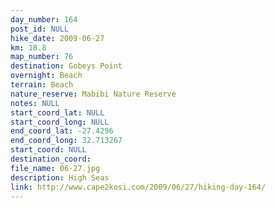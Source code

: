 ```yaml
---
day_number: 164
post_id: NULL
hike_date: 2009-06-27
km: 18.8
map_number: 76
destination: Gobeys Point 	
overnight: Beach
terrain: Beach
nature_reserve: Mabibi Nature Reserve
notes: NULL
start_coord_lat: NULL
start_coord_long: NULL
end_coord_lat: -27.4296
end_coord_long: 32.713267
start_coord: NULL
destination_coord: 
file_name: 06-27.jpg
description: High Seas
link: http://www.cape2kosi.com/2009/06/27/hiking-day-164/
---
```

